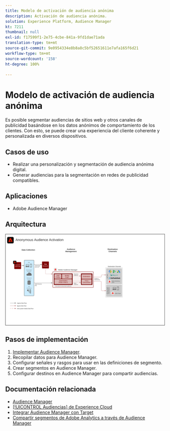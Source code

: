 ```yaml
---
title: Modelo de activación de audiencia anónima
description: Activación de audiencia anónima.
solution: Experience Platform, Audience Manager
kt: 7211
thumbnail: null
exl-id: f17599f1-2e75-4cbe-841a-9fd1dae71ada
translation-type: tm+mt
source-git-commit: 9e0954334e8b8a8c5bf52651611e7afa165f6d21
workflow-type: tm+mt
source-wordcount: '158'
ht-degree: 100%

---
```


# Modelo de activación de audiencia anónima

Es posible segmentar audiencias de sitios web y otros canales de publicidad basándose en los datos anónimos de comportamiento de los clientes. Con esto, se puede crear una experiencia del cliente coherente y personalizada en diversos dispositivos.

## Casos de uso

* Realizar una personalización y segmentación de audiencia anónima digital.
* Generar audiencias para la segmentación en redes de publicidad compatibles.

## Aplicaciones

* Adobe Audience Manager

## Arquitectura

<img src="assets/anonymous_activation.svg" alt="Arquitectura de referencia para el modelo de activación de audiencia anónima" style="border:1px solid #4a4a4a" />

## Pasos de implementación

<!-- These steps should link to help. -->

1. [Implementar Audience Manager](https://experienceleague.corp.adobe.com/docs/audience-manager/user-guide/implementation-integration-guides/implement-audience-manager.html?lang=en#implementation-integration-guides).
1. Recopilar datos para Audience Manager.
1. Configurar señales y rasgos para usar en las definiciones de segmento.
1. Crear segmentos en Audience Manager.
1. Configurar destinos en Audience Manager para compartir audiencias.

## Documentación relacionada

* [Audience Manager](https://experienceleague.adobe.com/docs/audience-manager.html?lang=es)
* [[!UICONTROL Audiencias] de Experience Cloud](https://experienceleague.adobe.com/docs/core-services/interface/audiences/audience-library.html?lang=es)
* [Integrar Audience Manager con Target](https://experienceleague.adobe.com/docs/audience-manager/user-guide/implementation-integration-guides/integration-other-solutions/aam-target-integration.html?lang=es)
* [Compartir segmentos de Adobe Analytics a través de Audience Manager](https://experienceleague.adobe.com/docs/analytics/components/segmentation/segmentation-workflow/seg-publish.html?lang=es)
